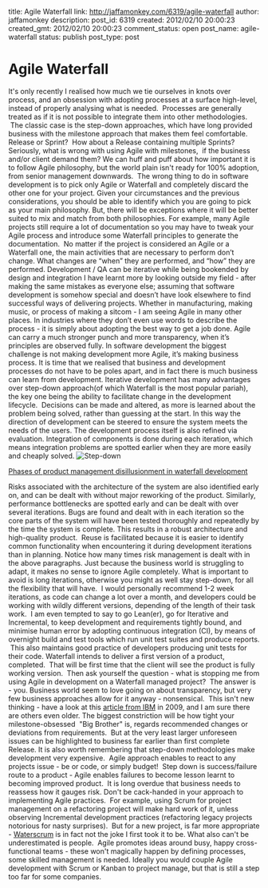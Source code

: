 title: Agile Waterfall
link: http://jaffamonkey.com/6319/agile-waterfall
author: jaffamonkey
description: 
post_id: 6319
created: 2012/02/10 20:00:23
created_gmt: 2012/02/10 20:00:23
comment_status: open
post_name: agile-waterfall
status: publish
post_type: post

# Agile Waterfall

It's only recently I realised how much we tie ourselves in knots over process, and an obsession with adopting processes at a surface high-level, instead of properly analysing what is needed.  Processes are generally treated as if it is not possible to integrate them into other methodologies.  The classic case is the step-down approaches, which have long provided business with the milestone approach that makes them feel comfortable. Release or Sprint?  How about a Release containing multiple Sprints?  Seriously, what is wrong with using Agile with milestones,  if the business and/or client demand them? We can huff and puff about how important it is to follow Agile philosophy, but the world plain isn't ready for 100% adoption, from senior management downwards.  The wrong thing to do in software development is to pick only Agile or Waterfall and completely discard the other one for your project. Given your circumstances and the previous considerations, you should be able to identify which you are going to pick as your main philosophy. But, there will be exceptions where it will be better suited to mix and match from both philosophies. For example, many Agile projects still require a lot of documentation so you may have to tweak your Agile process and introduce some Waterfall principles to generate the documentation.  No matter if the project is considered an Agile or a Waterfall one, the main activities that are necessary to perform don’t change. What changes are “when” they are performed, and “how” they are performed. Development / QA can be iterative while being bookended by design and integration I have learnt more by looking outside my field - after making the same mistakes as everyone else; assuming that software development is somehow special and doesn’t have look elsewhere to find successful ways of delivering projects. Whether in manufacturing, making music, or process of making a sitcom - I am seeing Agile in many other places. In industries where they don’t even use words to describe the process - it is simply about adopting the best way to get a job done. Agile can carry a much stronger punch and more transparency, when it’s principles are observed fully. In software development the biggest challenge is not making development more Agile, it’s making business process. It is time that we realised that business and development processes do not have to be poles apart, and in fact there is much business can learn from development. Iterative development has many advantages over step-down approach(of which Waterfall is the most popular pariah), the key one being the ability to facilitate change in the development lifecycle.  Decisions can be made and altered, as more is learned about the problem being solved, rather than guessing at the start. In this way the direction of development can be steered to ensure the system meets the needs of the users. The development process itself is also refined via evaluation. Integration of components is done during each iteration, which means integration problems are spotted earlier when they are more easily and cheaply solved. ![Step-down](/wp-content/uploads/2012/02/stepdown.jpg)

[Phases of product management disillusionment in waterfall development](http://www.informit.com/articles/article.aspx?p=1392834)

Risks associated with the architecture of the system are also identified early on, and can be dealt with without major reworking of the product. Similarly, performance bottlenecks are spotted early and can be dealt with over several iterations. Bugs are found and dealt with in each iteration so the core parts of the system will have been tested thoroughly and repeatedly by the time the system is complete. This results in a robust architecture and high-quality product.  Reuse is facilitated because it is easier to identify common functionality when encountering it during development iterations than in planning. Notice how many times risk management is dealt with in the above paragraphs. Just because the business world is struggling to adapt, it makes no sense to ignore Agile completely. What is important to avoid is long iterations, otherwise you might as well stay step-down, for all the flexibility that will have.  I would personally recommend 1-2 week iterations, as code can change a lot over a month, and developers could be working with wildly different versions, depending of the length of their task work.  I am even tempted to say to go Lean(er), go for Iterative and Incremental, to keep development and requirements tightly bound, and minimise human error by adopting continuous integration (CI), by means of overnight build and test tools which run unit test suites and produce reports.  This also maintains good practice of developers producing unit tests for their code. Waterfall intends to deliver a first version of a product, completed.  That will be first time that the client will see the product is fully working version.  Then ask yourself the question - what is stopping me from using Agile in development on a Waterfall managed project?  The answer is - you. Business world seem to love going on about transparency, but very few business approaches allow for it anyway - nonsensical.  This isn't new thinking - have a look at this [article from IBM](http://www.ibm.com/developerworks/websphere/techjournal/0907_hines/0907_hines.html) in 2009, and I am sure there are others even older. The biggest constriction will be how tight your milestone-obsessed  "Big Brother" is, regards recommended changes or deviations from requirements.  But at the very least larger unforeseen issues can be highlighted to business far earlier than first complete Release. It is also worth remembering that step-down methodologies make development very expensive.  Agile approach enables to react to any projects issue - be or code, or simply budget!  Step down is success/failure route to a product - Agile enables failures to become lesson learnt to becoming improved product.  It is long overdue that business needs to reassess how it gauges risk. Don't be cack-handed in your approach to implementing Agile practices.  For example, using Scrum for project management on a refactoring project will make hard work of it, unless observing Incremental development practices (refactoring legacy projects notorious for nasty surprises).  But for a new project, is far more appropriate - [Waterscrum](http://blog.jaffamonkey.com/2011/06/03/waterscrum-scrummerfall/) is in fact not the joke I first took it to be. What also can't be underestimated is people.  Agile promotes ideas around busy, happy cross-functional teams - these won't magically happen by defining processes, some skilled management is needed. Ideally you would couple Agile development with Scrum or Kanban to project manage, but that is still a step too far for some companies.